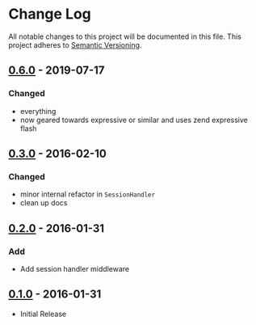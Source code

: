# Change Log
All notable changes to this project will be documented in this file.
This project adheres to [Semantic Versioning](http://semver.org/).

## [0.6.0] - 2019-07-17
### Changed
- everything
- now geared towards expressive or similar and uses zend expressive flash

## [0.3.0] - 2016-02-10
### Changed
- minor internal refactor in `SessionHandler`
- clean up docs

## [0.2.0] - 2016-01-31
### Add
- Add session handler middleware

## [0.1.0] - 2016-01-31
- Initial Release

[Unreleased]: https://github.com/jnjxp/jnjxp.molniya/compare/0.6.0...develop
[0.6.0]: https://github.com/jnjxp/jnjxp.molniya/compare/0.6.0...0.3.0
[0.3.0]: https://github.com/jnjxp/jnjxp.molniya/compare/0.2.0...0.3.0
[0.2.0]: https://github.com/jnjxp/jnjxp.molniya/compare/0.1.0...0.2.0
[0.1.0]: https://github.com/jnjxp/jnjxp.molniya/releases/tag/0.1.0

